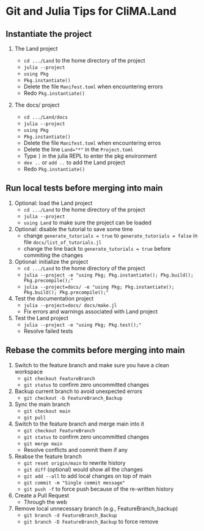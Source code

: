 # Git and Julia Tips for CliMA.Land

## Instantiate the project
1. The Land project
   - `cd .../Land` to the home directory of the project
   - `julia --project`
   - `using Pkg`
   - `Pkg.instantiate()`
   - Delete the file `Manifest.toml` when encountering errors
   - Redo `Pkg.instantiate()`

2. The docs/ project
   - `cd .../Land/docs`
   - `julia --project`
   - `using Pkg`
   - `Pkg.instantiate()`
   - Delete the file `Manifest.toml` when encountering erros
   - Delete the line `Land="*"` in the `Project.toml`
   - Type `]` in the julia REPL to enter the pkg environment
   - `dev ..` or `add ..` to add the Land project
   - Redo `Pkg.instantiate()`

## Run local tests before merging into main
1. Optional: load the Land project
   - `cd .../Land` to the home directory of the project
   - `julia --project`
   - `using Land` to make sure the project can be loaded
2. Optional: disable the tutorial to save some time
   - change `generate_tutorials = true` to `generate_tutorials = false` in file `docs/list_of_tutorials.jl`
   - change the line back to `generate_tutorials = true` before commiting the changes
3. Optional: initialize the project
   - `cd .../Land` to the home directory of the project
   - `julia --project -e "using Pkg; Pkg.instantiate(); Pkg.build(); Pkg.precompile();"`
   - `julia --project=docs/ -e "using Pkg; Pkg.instantiate(); Pkg.build(); Pkg.precompile();"`
4. Test the documentation project
   - `julia --project=docs/ docs/make.jl`
   - Fix errors and warnings associated with Land project
5. Test the Land project
   - `julia --project -e "using Pkg; Pkg.test();"`
   - Resolve failed tests

## Rebase the commits before merging into main
1. Switch to the feature branch and make sure you have a clean workspace
   - `git checkout FeatureBranch`
   - `git status` to confirm zero uncommitted changes
2. Backup current branch to avoid unexpected errors
   - `git checkout -b FeatureBranch_Backup`
3. Sync the main branch
   - `git checkout main`
   - `git pull`
4. Switch to the feature branch and merge main into it
   - `git checkout FeatureBranch`
   - `git status` to confirm zero uncommitted changes
   - `git merge main`
   - Resolve conflicts and commit them if any
5. Reabse the feature branch
   - `git reset origin/main` to rewrite history
   - `git diff` (optional) would show all the changes
   - `git add --all` to add local changes on top of main
   - `git commit -m "Single commit message"`
   - `git push -f` to force push because of the re-written history
6. Create a Pull Request
   - Through the web
7. Remove local unnecessary branch (e.g., FeatureBranch_backup)
   - `git branch -d FeatureBranch_Backup`
   - `git branch -D FeatureBranch_Backup` to force remove
